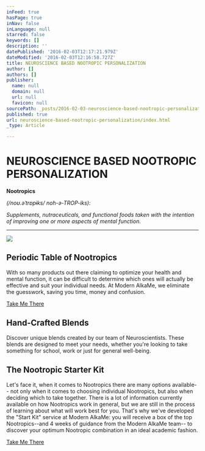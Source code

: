 ```yaml
---
inFeed: true
hasPage: true
inNav: false
inLanguage: null
starred: false
keywords: []
description: ''
datePublished: '2016-02-03T12:17:21.979Z'
dateModified: '2016-02-03T12:16:58.727Z'
title: NEUROSCIENCE BASED NOOTROPIC PERSONALIZATION
author: []
authors: []
publisher:
  name: null
  domain: null
  url: null
  favicon: null
sourcePath: _posts/2016-02-03-neuroscience-based-nootropic-personalization.md
published: true
url: neuroscience-based-nootropic-personalization/index.html
_type: Article

---
```

# NEUROSCIENCE BASED NOOTROPIC PERSONALIZATION

**Nootropics**

_(/noʊ.əˈtrɒpɨks/ noh-ə-TROP-iks):_

_Supplements, nutraceuticals, and functional foods taken with the intention of improving one or more aspects of mental function._

________
![](https://the-grid-user-content.s3-us-west-2.amazonaws.com/d50b4bf5-893a-4b8a-9a26-06619cf8ab82.png)

## Periodic Table of Nootropics

With so many products out there claiming to optimize your health and mental function, it can be difficult to determine which ones will actually be effective and suit your individual needs. At Modern AlkaMe, we eliminate the guesswork, saving you time, money and confusion.

[Take Me There][0]

## Hand-Crafted Blends

Discover unique blends created by our team of Neuroscientists. These blends are designed to meet your needs, whether you're looking to take something for school, work or just for general well-being.

## The Nootropic Starter Kit

Let's face it, when it comes to Nootropics there are many options available-- not only when it comes to choosing individual Nootropics, but also when deciding which to take together. There is a lot of information currently available on how Nootropics work in general, but we are still in the process of learning about what will work best for you.  That's why we've developed the "Start Kit" service at Modern AlkaMe: you will receive a box of the top Nootropics--and 4 weeks of guidance from the Modern AlkaMe team--  to discover your optimum Nootropic combination in an ideal academic fashion.

[Take Me There][1]

[0]: https://modern_alkame.bubbleapps.io/version-test/nootropic_periodic_table
[1]: https://modern_alkame.bubbleapps.io/version-test/the_starter_kit
